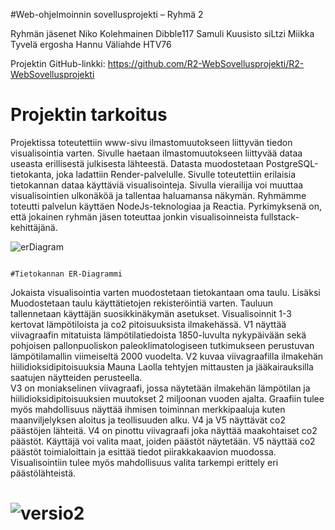 #Web-ohjelmoinnin sovellusprojekti – Ryhmä 2

Ryhmän jäsenet
Niko Kolehmainen	Dibble117
Samuli Kuusisto	siLtzi
Miikka Tyvelä	ergosha
Hannu Väliahde	HTV76

Projektin GitHub-linkki: https://github.com/R2-WebSovellusprojekti/R2-WebSovellusprojekti

# Projektin tarkoitus

Projektissa toteutettiin www-sivu ilmastomuutokseen liittyvän tiedon visualisointia varten. Sivulle haetaan ilmastomuutokseen liittyvää dataa useasta erillisestä julkisesta lähteestä. Datasta muodostetaan PostgreSQL-tietokanta, joka ladattiin Render-palvelulle. Sivulle toteutettiin erilaisia tietokannan dataa käyttäviä visualisointeja. Sivulla vierailija voi muuttaa visualisointien ulkonäköä ja tallentaa haluamansa näkymän. Ryhmämme toteutti palvelun käyttäen NodeJs-teknologiaa ja Reactia. Pyrkimyksenä on, että jokainen ryhmän jäsen toteuttaa jonkin visualisoinneista fullstack-kehittäjänä.


![erDiagram](https://user-images.githubusercontent.com/112494979/226402531-91ae8562-d370-4bb8-8386-ef670b6a5e57.PNG)
                                                                          
                                                                          #Tietokannan ER-Diagrammi

Jokaista visualisointia varten muodostetaan tietokantaan oma taulu. Lisäksi Muodostetaan taulu käyttätietojen rekisteröintiä varten. Tauluun tallennetaan käyttäjän suosikkinäkymän asetukset. 
Visualisoinnit 1-3 kertovat lämpötiloista ja co2 pitoisuuksista ilmakehässä. V1 näyttää viivagraafin mitatuista lämpötilatiedoista 1850-luvulta nykypäivään sekä pohjoisen pallonpuoliskon paleoklimatologiseen tutkimukseen perustuvan lämpötilamallin viimeiseltä 2000 vuodelta.
 V2 kuvaa viivagraafilla ilmakehän hiilidioksidipitoisuuksia Mauna Laolla tehtyjen mittausten ja jääkairauksilla saatujen näytteiden perusteella.  
 V3 on moniakselinen viivagraafi, jossa näytetään ilmakehän lämpötilan ja hiilidioksidipitoisuuksien muutokset 2 miljoonan vuoden ajalta. Graafiin tulee myös mahdollisuus näyttää ihmisen toiminnan merkkipaaluja kuten maanviljelyksen aloitus ja teollisuuden alku. 
 V4 ja V5 näyttävät co2 päästöjen lähteitä. V4 on pinottu viivagraafi joka näyttää maakohtaiset co2 päästöt.  Käyttäjä voi valita maat, joiden päästöt näytetään.
V5 näyttää co2 päästöt toimialoittain ja esittää tiedot piirakkakaavion muodossa.  Visualisointiin tulee myös mahdollisuus valita tarkempi erittely eri päästölähteistä.

![versio2](https://user-images.githubusercontent.com/112494979/226401937-72f1c8c7-6f6e-40b9-b7f1-24c72d4d8661.PNG)
=======

